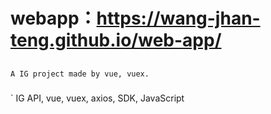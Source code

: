 # webapp：https://wang-jhan-teng.github.io/web-app/

## 
```
A IG project made by vue, vuex.
```

### 
` IG API, vue, vuex, axios, SDK, JavaScript
